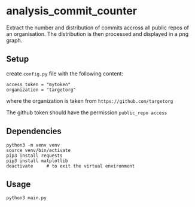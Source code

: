 # analysis_commit_counter

Extract the number and distribution of commits accross all public repos of an organisation. The distribution is then processed and displayed in a png graph.

## Setup

create `config.py` file with the following content:

```
access_token = "mytoken" 
organization = "targetorg"
```
where the organization is taken from `https://github.com/targetorg`

The github token should have the permission `public_repo access`

## Dependencies

```
python3 -m venv venv    
source venv/bin/activate
pip3 install requests
pip3 install matplotlib
deactivate     # to exit the virtual environment
```


## Usage

```
python3 main.py
```